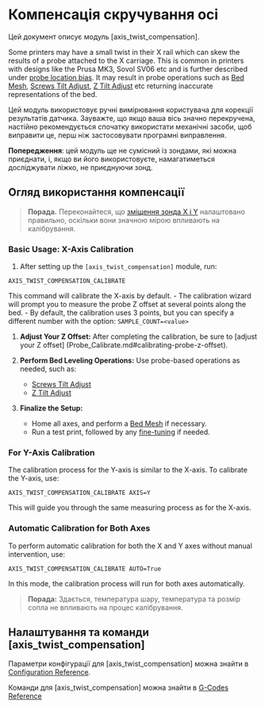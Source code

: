 # Компенсація скручування осі

Цей документ описує модуль [axis_twist_compensation].

Some printers may have a small twist in their X rail which can skew the results of a probe attached to the X carriage. This is common in printers with designs like the Prusa MK3, Sovol SV06 etc and is further described under [probe location
bias](Probe_Calibrate.md#location-bias-check). It may result in probe operations such as [Bed Mesh](Bed_Mesh.md), [Screws Tilt Adjust](G-Codes.md#screws_tilt_adjust), [Z Tilt Adjust](G-Codes.md#z_tilt_adjust) etc returning inaccurate representations of the bed.

Цей модуль використовує ручні вимірювання користувача для корекції результатів датчика. Зауважте, що якщо ваша вісь значно перекручена, настійно рекомендується спочатку використати механічні засоби, щоб виправити це, перш ніж застосовувати програмні виправлення.

**Попередження**: цей модуль ще не сумісний із зондами, які можна приєднати, і, якщо ви його використовуєте, намагатиметься досліджувати ліжко, не приєднуючи зонд.

## Огляд використання компенсації

> **Порада.** Переконайтеся, що [зміщення зонда X і Y](Config_Reference.md#probe) налаштовано правильно, оскільки вони значною мірою впливають на калібрування.

### Basic Usage: X-Axis Calibration

1. After setting up the `[axis_twist_compensation]` module, run:

```
AXIS_TWIST_COMPENSATION_CALIBRATE
```

This command will calibrate the X-axis by default. - The calibration wizard will prompt you to measure the probe Z offset at several points along the bed. - By default, the calibration uses 3 points, but you can specify a different number with the option: `SAMPLE_COUNT=<value>`

1. **Adjust Your Z Offset:** After completing the calibration, be sure to [adjust your Z offset] (Probe_Calibrate.md#calibrating-probe-z-offset).
1. **Perform Bed Leveling Operations:** Use probe-based operations as needed, such as:

   - [Screws Tilt Adjust](G-Codes.md#screws_tilt_adjust)
   - [Z Tilt Adjust](G-Codes.md#z_tilt_adjust)

1. **Finalize the Setup:**

   - Home all axes, and perform a [Bed Mesh](Bed_Mesh.md) if necessary.
   - Run a test print, followed by any [fine-tuning](Axis_Twist_Compensation.md#fine-tuning) if needed.

### For Y-Axis Calibration

The calibration process for the Y-axis is similar to the X-axis. To calibrate the Y-axis, use:

```
AXIS_TWIST_COMPENSATION_CALIBRATE AXIS=Y
```

This will guide you through the same measuring process as for the X-axis.

### Automatic Calibration for Both Axes

To perform automatic calibration for both the X and Y axes without manual intervention, use:

```
AXIS_TWIST_COMPENSATION_CALIBRATE AUTO=True
```

In this mode, the calibration process will run for both axes automatically.

> **Порада:** Здається, температура шару, температура та розмір сопла не впливають на процес калібрування.

## Налаштування та команди [axis_twist_compensation]

Параметри конфігурації для [axis_twist_compensation] можна знайти в [Configuration Reference](Config_Reference.md#axis_twist_compensation).

Команди для [axis_twist_compensation] можна знайти в [G-Codes Reference](G-Codes.md#axis_twist_compensation)
